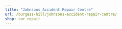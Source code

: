 ```yaml
---
title: "Johnsons Accident Repair Centre"
url: /burgess-hill/johnsons-accident-repair-centre/
shop: car repair
---
```

